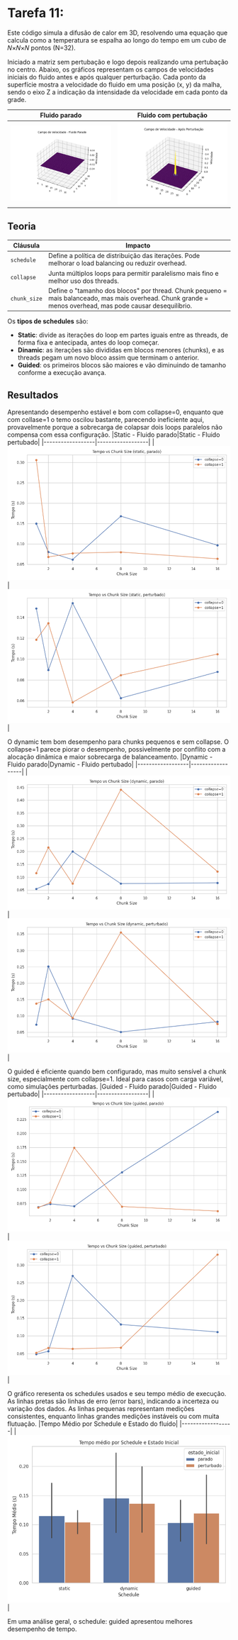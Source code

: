 # Tarefa 11: 

Este código simula a difusão de calor em 3D, resolvendo uma equação que calcula como a temperatura se espalha ao longo do tempo em um cubo de 𝑁×𝑁×𝑁 pontos (N=32).

Iniciado a matriz sem pertubação e logo depois realizando uma pertubação no centro. Abaixo, os gráficos representam os campos de velocidades iniciais do fluido antes e após qualquer perturbação. Cada ponto da superfície mostra a velocidade do fluido em uma posição (x, y) da malha, sendo o eixo Z a indicação da intensidade da velocidade em cada ponto da grade.

|Fluido parado|Fluido com pertubação|
|------------------|------------------|
|![Campo de velocidade](./assets/grafico_campo_de_velocidade_-_fluido_parado.png)|![Campo de velocidade](./assets/grafico_campo_de_velocidade_-_após_perturbação.png)|

## Teoria
| Cláusula     | Impacto                                                                                                                                                     |
| ------------ | ----------------------------------------------------------------------------------------------------------------------------------------------------------- |
| `schedule`   | Define a política de distribuição das iterações. Pode melhorar o load balancing ou reduzir overhead.                                                        |
| `collapse`   | Junta múltiplos loops para permitir paralelismo mais fino e melhor uso dos threads.                                                                         |
| `chunk_size` | Define o "tamanho dos blocos" por thread. Chunk pequeno = mais balanceado, mas mais overhead. Chunk grande = menos overhead, mas pode causar desequilíbrio. |

Os **tipos de schedules** são:
- **Static**: divide as iterações do loop em partes iguais entre as threads, de forma fixa e antecipada, antes do loop começar.
- **Dinamic**: as iterações são divididas em blocos menores (chunks), e as threads pegam um novo bloco assim que terminam o anterior.
- **Guided**: os primeiros blocos são maiores e vão diminuindo de tamanho conforme a execução avança.

## Resultados
Apresentando desempenho estável e bom com collapse=0, enquanto que com collase=1 o temo oscilou bastante, parecendo ineficiente aqui, provavelmente porque a sobrecarga de colapsar dois loops paralelos não compensa com essa configuração.
|Static - Fluido parado|Static - Fluido pertubado|
|------------------|------------------|
|![Campo de velocidade](./assets/tempo_chunk_static_parado.png)|![Campo de velocidade](./assets/tempo_chunk_static_perturbado.png)|

O dynamic tem bom desempenho para chunks pequenos e sem collapse. O collapse=1 parece piorar o desempenho, possivelmente por conflito com a alocação dinâmica e maior sobrecarga de balanceamento.
|Dynamic - Fluido parado|Dynamic - Fluido pertubado|
|------------------|------------------|
|![Campo de velocidade](./assets/tempo_chunk_dynamic_parado.png)|![Campo de velocidade](./assets/tempo_chunk_dynamic_perturbado.png)|

O guided é eficiente quando bem configurado, mas muito sensível a chunk size, especialmente com collapse=1. Ideal para casos com carga variável, como simulações perturbadas.
|Guided - Fluido parado|Guided - Fluido pertubado|
|------------------|------------------|
|![Campo de velocidade](./assets/tempo_chunk_guided_parado.png)|![Campo de velocidade](./assets/tempo_chunk_guided_perturbado.png)|

O gráfico reresenta os schedules usados e seu tempo médio de execução. As linhas pretas são linhas de erro (error bars), indicando a incerteza ou variação dos dados. As linhas pequenas representam medições consistentes, enquanto linhas grandes medições instáveis ou com muita flutuação.
|Tempo Médio por Schedule e Estado do fluido|
|------------------|
|![Campo de velocidade](./assets/tempo_medio_por_schedule.png)|

Em uma análise geral, o schedule: guided apresentou melhores desempenho de tempo.